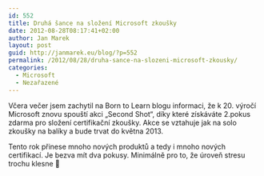 ```yaml
---
id: 552
title: Druhá šance na složení Microsoft zkoušky
date: 2012-08-28T08:17:41+02:00
author: Jan Marek
layout: post
guid: http://janmarek.eu/blog/?p=552
permalink: /2012/08/28/druha-sance-na-slozeni-microsoft-zkousky/
categories:
  - Microsoft
  - Nezařazené
---
```

Včera večer jsem zachytil na Born to Learn blogu informaci, že k 20. výročí Microsoft znovu spouští akci &#8222;Second Shot&#8220;, díky které získáváte 2.pokus zdarma pro složení certifikační zkoušky. Akce se vztahuje jak na solo zkoušky na balíky a bude trvat do května 2013.

Tento rok přinese mnoho nových produktů a tedy i mnoho nových certifikací. Je bezva mít dva pokusy. Minimálně pro to, že úroveň stresu trochu klesne 🙂